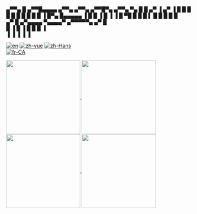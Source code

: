 
 ▄▀▀▄ █  ▄▀▀█▄▄▄▄  ▄▀▀▄ ▄▀▀▄  ▄▀▀█▀▄    ▄▀▀▄ ▀▄ 
█  █ ▄▀ ▐  ▄▀   ▐ █   █    █ █   █  █  █  █ █ █ 
▐  █▀▄    █▄▄▄▄▄  ▐  █    █  ▐   █  ▐  ▐  █  ▀█ 
  █   █   █    ▌    █    █       █       █   █  
▄▀   █   ▄▀▄▄▄▄      ▀▄▄▄▄▀   ▄▀▀▀▀▀▄  ▄▀   █   
█    ▐   █    ▐              █       █ █    ▐   
▐        ▐                   ▐       ▐ ▐        


[![en](https://img.shields.io/badge/lang-en-red.svg)](https://github.com/kevindkchan/kevindkchan/blob/main/README.md)
[![zh-yue](https://img.shields.io/badge/lang-zh--yue-blue)](https://github.com/kevindkchan/kevindkchan/blob/main/README.zh-yue.md)
[![zh-Hans](https://img.shields.io/badge/lang-zh--Hans-yellow)](https://github.com/kevindkchan/kevindkchan/blob/main/README.zh-Hans.md)\
[![fr-CA](https://img.shields.io/badge/lang-fr--CA-green)](https://github.com/kevindkchan/kevindkchan/blob/main/README.fr-CA.md)

<a href="https://github.com/anuraghazra/github-readme-stats#gh-dark-mode-only">
  <img height=200 align="center" src="https://github-readme-stats.vercel.app/api?username=kevindkchan&theme=dark#gh-dark-mode-only" />
</a>
<a href="https://github.com/anuraghazra/convoychat#gh-dark-mode-only">
  <img height=200 align="center" src="https://github-readme-stats.vercel.app/api/top-langs?username=kevindkchan&theme=dark#gh-dark-mode-only&layout=compact&langs_count=8&card_width=320" />
</a>

<a href="https://github.com/anuraghazra/github-readme-stats#gh-light-mode-only">
  <img height=200 align="center" src="https://github-readme-stats.vercel.app/api?username=kevindkchan&theme=default#gh-light-mode-only" />
</a>
<a href="https://github.com/anuraghazra/convoychat#gh-light-mode-only">
  <img height=200 align="center" src="https://github-readme-stats.vercel.app/api/top-langs?username=kevindkchan&theme=default#gh-light-mode-only&layout=compact&langs_count=8&card_width=320" />
</a>
